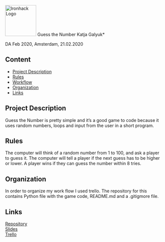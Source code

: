 <img src="https://bit.ly/2VnXWr2" alt="Ironhack Logo" width="100"/>
Guess the Number
Katja Galyuk*


DA Feb 2020, Amsterdam, 21.02.2020

## Content
- [Project Description](#project-description)
- [Rules](#rules)
- [Workflow](#workflow)
- [Organization](#organization)
- [Links](#links)

## Project Description
Guess the Number is pretty simple and it’s a good game to code because it uses random numbers, loops and input from the user in a short program. 

## Rules
The computer will think of a random number from 1 to 100, and ask a player to guess it. The computer will tell a player  if the next guess has to be  higher or  lower. A player  wins if they can guess the number within 8 tries. 


## Organization
In order to organize my work flow I used trello. The repository for this contains Python file with the game code, README.md  and a .gitigmore  file.

## Links


[Repository](https://github.com/Katja-Galyuk/mini-project-1)  
[Slides](https://slides.com/katja_g/deck/edit)  
[Trello](https://trello.com/b/XgODHEDu/guess-the-number)  
